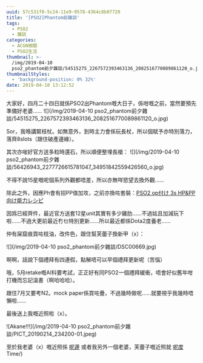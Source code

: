 ```yaml
---
uuid: 57c531f0-5c24-11e9-9578-4364c8b07720
title: '[PSO2]Phantom前雜談'
tags:
  - PSO2
  - 雜談
categories:
  - ACGN相關
  - PSO2生活
thumbnail: >-
  /img/2019-04-10
  pso2_phantom前夕雜談/54515275_2267572393463136_2082516770089861120_o.jpg
thumbnailStyles:
  - 'background-position: 0% 32%'
date: 2019-04-10 13:12:52
---
```

大家好，四月二十四日就係PSO2出Phantom嘅大日子，係咁嘅之前，當然要預先準備好老婆……
![](/img/2019-04-10 pso2_phantom前夕雜談/54515275_2267572393463136_2082516770089861120_o.jpg)

Sor，我喺講緊枝杖。如無意外，到時主力會係玩長杖，所以個賦予亦特別落力，落齊8slots（跟住破產邊緣）。

其次亦啱好官方送多粒時還石，所以順便整埋長槍：
![](/img/2019-04-10 pso2_phantom前夕雜談/56426943_2277726615781047_34951842559426560_o.jpg)

不得不說15星嘅呢個系列外觀都唔差，所以亦無咩慾望去換外觀……

除此之外，因應Ph會有招PP值加攻，之前亦換咗套裝：[PSO2 op付け 3s HP&PP向け能力レシピ](/p/a26adbeb-2fbc-11e9-8b4d-05d549662b79/)

因爲已經齊件，最近官方送套12星unit其實有多少雞肋……不過姑且加減玩下啦……不過大更前最近冇乜特別更新……所以最近都係Dota2度養老……

仲有屎窟痕買咗枝油，改件色，跟住幫芙蕾子換新甲（x）：

![](/img/2019-04-10 pso2_phantom前夕雜談/DSC00669.jpg)

啊啊，話說下個禮拜有四連假，點解唔可以早個禮拜更新呢（苦惱）

哦，5月retake嘅AI科要考試，正正好有同PSO2一個禮拜緩衝，唔會好似舊年咁打機而忘記溫書（啊哈哈哈）。

跟住7月又要考N2。mock paper係買咗疊，不過幾時做呢……就要視乎我幾時唔懶啦……

最後送上我嘅近照啦（x）。

![Akane!!!](/img/2019-04-10 pso2_phantom前夕雜談/PICT_20190214_234200-01.jpeg)

至於我老婆（x）嘅近照係 [呢邊](https://photo.tto.moe/2019-04-07-戦闘態勢)
或者我另外一個老婆，芙蕾子嘅近照就 [呢度](https://photo.tto.moe/2019-04-07-Armor-Time/)
Time/)
